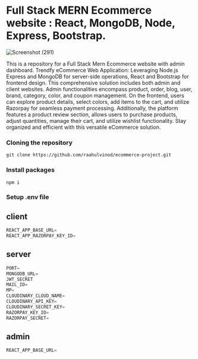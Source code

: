 # Full Stack MERN Ecommerce website : React, MongoDB, Node, Express, Bootstrap.

![Screenshot (291)](https://github.com/raahulvinod/ecommerce-project/assets/120365941/86d89e99-ff72-4115-881c-bb5a305a2144)

This is a repository for a Full Stack Mern Ecommerce website with admin dashboard.
Trendfy eCommerce Web Application: Leveraging Node.js Express and MongoDB for server-side operations, React and Bootstrap for frontend design. This comprehensive solution includes both admin and client websites. Admin functionalities encompass product, order, blog, user, brand, category, color, and coupon management. On the frontend, users can explore product details, select colors, add items to the cart, and utilize Razorpay for seamless payment processing. Additionally, the platform features a product review section, allows users to purchase products, adjust quantities, manage their cart, and utilize wishlist functionality. Stay organized and efficient with this versatile eCommerce solution.

### Cloning the repository

```shell
git clone https://github.com/raahulvinod/ecommerce-project.git
```

### Install packages

```shell
npm i
```

### Setup .env file

## client
```js
REACT_APP_BASE_URL=
REACT_APP_RAZORPAY_KEY_ID=
```

## server
```js
PORT=
MONGODB_URL=
JWT_SECRET
MAIL_ID=
MP=
CLOUDINARY_CLOUD_NAME=
CLOUDINARY_API_KEY= 
CLOUDINARY_SECRET_KEY=
RAZORPAY_KEY_ID=
RAZORPAY_SECRET=
```
## admin
```js
REACT_APP_BASE_URL=
```
